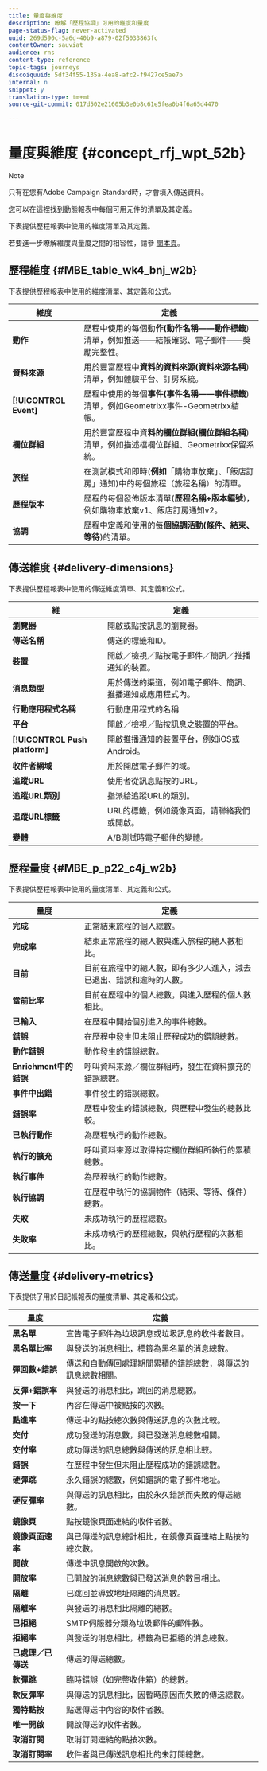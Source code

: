 ```yaml
---
title: 量度與維度
description: 瞭解「歷程協調」可用的維度和量度
page-status-flag: never-activated
uuid: 269d590c-5a6d-40b9-a879-02f5033863fc
contentOwner: sauviat
audience: rns
content-type: reference
topic-tags: journeys
discoiquuid: 5df34f55-135a-4ea8-afc2-f9427ce5ae7b
internal: n
snippet: y
translation-type: tm+mt
source-git-commit: 017d502e21605b3e0b8c61e5fea0b4f6a65d4470

---
```



# 量度與維度 {#concept_rfj_wpt_52b}

>[!NOTE]
>
>只有在您有Adobe Campaign Standard時，才會填入傳送資料。

您可以在這裡找到動態報表中每個可用元件的清單及其定義。

下表提供歷程報表中使用的維度清單及其定義。

若要進一步瞭解維度與量度之間的相容性，請參 [閱本頁](../assets/do-not-localize/dynamic_report_compatibility_journey.pdf)。

## 歷程維度 {#MBE_table_wk4_bnj_w2b}

下表提供歷程報表中使用的維度清單、其定義和公式。

| 維度 | 定義 |
|--- |--- |
| **動作** | 歷程中使用的每個動&#x200B;**作(動作名稱——動作標籤**)清單，例如推送——結帳確認、電子郵件——獎勵完整性。 |
| **資料來源** | 用於豐富歷程中&#x200B;**資料的資料來源(資料來源名稱**)清單，例如體驗平台、訂房系統。 |
| **[!UICONTROL Event]** | 歷程中使用的每個&#x200B;**事件(事件名稱——事件標籤**)清單，例如Geometrixx事件-Geometrixx結帳。 |
| **欄位群組** | 用於豐富歷程中資&#x200B;**料的欄位群組(欄位群組名稱**)清單，例如描述檔欄位群組、Geometrixx保留系統。 |
| **旅程** | 在測試模式和即時(**例如**「購物車放棄」、「飯店訂房」通知)中的每個旅程（旅程名稱）的清單。 |
| **歷程版本** | 歷程的每個發佈版本清單(**歷程名稱+版本編號**)，例如購物車放棄v1、飯店訂房通知v2。 |
| **協調** | 歷程中定義和使用的每&#x200B;**個協調活動(條件、結束、等待**)的清單。 |

## 傳送維度 {#delivery-dimensions}

下表提供歷程報表中使用的傳送維度清單、其定義和公式。

| 維 | 定義 |
|--- |--- |
| **瀏覽器** | 開啟或點按訊息的瀏覽器。 |
| **傳送名稱** | 傳送的標籤和ID。 |
| **裝置** | 開啟／檢視／點按電子郵件／簡訊／推播通知的裝置。 |
| **消息類型** | 用於傳送的渠道，例如電子郵件、簡訊、推播通知或應用程式內。 |
| **行動應用程式名稱** | 行動應用程式的名稱 |
| **平台** | 開啟／檢視／點按訊息之裝置的平台。 |
| **[!UICONTROL Push platform]** | 開啟推播通知的裝置平台，例如iOS或Android。 |
| **收件者網域** | 用於開啟電子郵件的域。 |
| **追蹤URL** | 使用者從訊息點按的URL。 |
| **追蹤URL類別** | 指派給追蹤URL的類別。 |
| **追蹤URL標籤** | URL的標籤，例如鏡像頁面，請聯絡我們或開啟。 |
| **變體** | A/B測試時電子郵件的變體。 |


## 歷程量度 {#MBE_p_p22_c4j_w2b}

下表提供歷程報表中使用的量度清單、其定義和公式。

| 量度 | 定義 |
|--- |---|
| **完成** | 正常結束旅程的個人總數。 |
| **完成率** | 結束正常旅程的總人數與進入旅程的總人數相比。 |
| **目前** | 目前在旅程中的總人數，即有多少人進入，減去已退出、錯誤和逾時的人數。 |
| **當前比率** | 目前在歷程中的個人總數，與進入歷程的個人數相比。 |
| **已輸入** | 在歷程中開始個別進入的事件總數。 |
| **錯誤** | 在歷程中發生但未阻止歷程成功的錯誤總數。 |
| **動作錯誤** | 動作發生的錯誤總數。 |
| **Enrichment中的錯誤** | 呼叫資料來源／欄位群組時，發生在資料擴充的錯誤總數。 |
| **事件中出錯** | 事件發生的錯誤總數。 |
| **錯誤率** | 歷程中發生的錯誤總數，與歷程中發生的總數比較。 |
| **已執行動作** | 為歷程執行的動作總數。 |
| **執行的擴充** | 呼叫資料來源以取得特定欄位群組所執行的累積總數。 |
| **執行事件** | 為歷程執行的動作總數。 |
| **執行協調** | 在歷程中執行的協調物件（結束、等待、條件）總數。 |
| **失敗** | 未成功執行的歷程總數。 |
| **失敗率** | 未成功執行的歷程總數，與執行歷程的次數相比。 |

## 傳送量度 {#delivery-metrics}

下表提供了用於日記帳報表的量度清單、其定義和公式。

| 量度 | 定義 |
|--- |--- |
| **黑名單** | 宣告電子郵件為垃圾訊息或垃圾訊息的收件者數目。 |
| **黑名單比率** | 與發送的消息相比，標籤為黑名單的消息總數。 |
| **彈回數+錯誤** | 傳送和自動傳回處理期間累積的錯誤總數，與傳送的訊息總數相關。 |
| **反彈+錯誤率** | 與發送的消息相比，跳回的消息總數。 |
| **按一下** | 內容在傳送中被點按的次數。 |
| **點進率** | 傳送中的點按總次數與傳送訊息的次數比較。 |
| **交付** | 成功發送的消息數，與已發送消息總數相關。 |
| **交付率** | 成功傳送的訊息總數與傳送的訊息相比較。 |
| **錯誤** | 在歷程中發生但未阻止歷程成功的錯誤總數。 |
| **硬彈跳** | 永久錯誤的總數，例如錯誤的電子郵件地址。 |
| **硬反彈率** | 與傳送的訊息相比，由於永久錯誤而失敗的傳送總數。 |
| **鏡像頁** | 點按鏡像頁面連結的收件者數。 |
| **鏡像頁面速率** | 與已傳送的訊息總計相比，在鏡像頁面連結上點按的總次數。 |
| **開啟** | 傳送中訊息開啟的次數。 |
| **開放率** | 已開啟的消息總數與已發送消息的數目相比。 |
| **隔離** | 已跳回並導致地址隔離的消息數。 |
| **隔離率** | 與發送的消息相比隔離的總數。 |
| **已拒絕** | SMTP伺服器分類為垃圾郵件的郵件數。 |
| **拒絕率** | 與發送的消息相比，標籤為已拒絕的消息總數。 |
| **已處理／已傳送** | 傳送的傳送總數。 |
| **軟彈跳** | 臨時錯誤（如完整收件箱）的總數。 |
| **軟反彈率** | 與傳送的訊息相比，因暫時原因而失敗的傳送總數。 |
| **獨特點按** | 點選傳送中內容的收件者數。 |
| **唯一開啟** | 開啟傳送的收件者數。 |
| **取消訂閱** | 取消訂閱連結的點按次數。 |
| **取消訂閱率** | 收件者與已傳送訊息相比的未訂閱總數。 |
